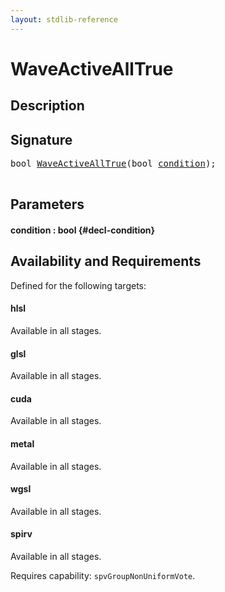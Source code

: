 ```yaml
---
layout: stdlib-reference
---
```


# WaveActiveAllTrue

## Description





## Signature 

<pre>
<span class="code_keyword">bool</span> <a href="/stdlib-reference/global-decls/waveactivealltrue-04ad">WaveActiveAllTrue</a>(<span class="code_keyword">bool</span> <a href="/stdlib-reference/global-decls/waveactivealltrue-04ad#decl-condition" class="code_param">condition</a>);

</pre>

## Parameters

#### condition  : bool {#decl-condition}

## Availability and Requirements

Defined for the following targets:

#### hlsl
Available in all stages.

#### glsl
Available in all stages.

#### cuda
Available in all stages.

#### metal
Available in all stages.

#### wgsl
Available in all stages.

#### spirv
Available in all stages.

Requires capability: `spvGroupNonUniformVote`.


